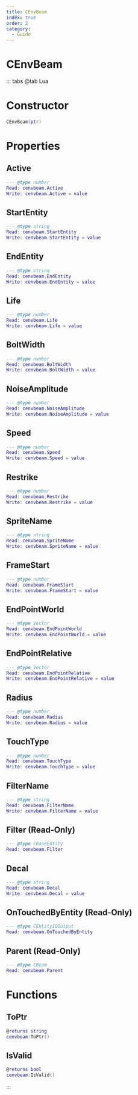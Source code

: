```yaml
---
title: CEnvBeam
index: true
order: 2
category:
  - Guide
---
```


# CEnvBeam

::: tabs
@tab Lua
# Constructor
```lua
CEnvBeam(ptr)
```
# Properties
## Active 
```lua
--- @type number
Read: cenvbeam.Active
Write: cenvbeam.Active = value
```
## StartEntity 
```lua
--- @type string
Read: cenvbeam.StartEntity
Write: cenvbeam.StartEntity = value
```
## EndEntity 
```lua
--- @type string
Read: cenvbeam.EndEntity
Write: cenvbeam.EndEntity = value
```
## Life 
```lua
--- @type number
Read: cenvbeam.Life
Write: cenvbeam.Life = value
```
## BoltWidth 
```lua
--- @type number
Read: cenvbeam.BoltWidth
Write: cenvbeam.BoltWidth = value
```
## NoiseAmplitude 
```lua
--- @type number
Read: cenvbeam.NoiseAmplitude
Write: cenvbeam.NoiseAmplitude = value
```
## Speed 
```lua
--- @type number
Read: cenvbeam.Speed
Write: cenvbeam.Speed = value
```
## Restrike 
```lua
--- @type number
Read: cenvbeam.Restrike
Write: cenvbeam.Restrike = value
```
## SpriteName 
```lua
--- @type string
Read: cenvbeam.SpriteName
Write: cenvbeam.SpriteName = value
```
## FrameStart 
```lua
--- @type number
Read: cenvbeam.FrameStart
Write: cenvbeam.FrameStart = value
```
## EndPointWorld 
```lua
--- @type Vector
Read: cenvbeam.EndPointWorld
Write: cenvbeam.EndPointWorld = value
```
## EndPointRelative 
```lua
--- @type Vector
Read: cenvbeam.EndPointRelative
Write: cenvbeam.EndPointRelative = value
```
## Radius 
```lua
--- @type number
Read: cenvbeam.Radius
Write: cenvbeam.Radius = value
```
## TouchType 
```lua
--- @type number
Read: cenvbeam.TouchType
Write: cenvbeam.TouchType = value
```
## FilterName 
```lua
--- @type string
Read: cenvbeam.FilterName
Write: cenvbeam.FilterName = value
```
## Filter (Read-Only)
```lua
--- @type CBaseEntity
Read: cenvbeam.Filter
```
## Decal 
```lua
--- @type string
Read: cenvbeam.Decal
Write: cenvbeam.Decal = value
```
## OnTouchedByEntity (Read-Only)
```lua
--- @type CEntityIOOutput
Read: cenvbeam.OnTouchedByEntity
```
## Parent (Read-Only)
```lua
--- @type CBeam
Read: cenvbeam.Parent
```
# Functions
## ToPtr
```lua
@returns string
cenvbeam:ToPtr()
```
## IsValid
```lua
@returns bool
cenvbeam:IsValid()
```

:::